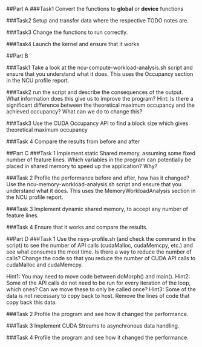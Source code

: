 ##Part A
###Task1
Convert the functions to __global__ or __device__ functions

###Task2
Setup and transfer data where the respective TODO notes are.

###Task3
Change the functions to run correctly.

###Task4
Launch the kernel and ensure that it works

##Part B

###Task1
Take a look at the ncu-compute-workload-analysis.sh script and ensure that you understand what it does.
This uses the Occupancy section in the NCU profile report.

###Task2
run the script and describe the consequences of the output. What information does this give us to improve the program? 
Hint: Is there a significant difference between the theoretical maximum occupancy and the achieved occupancy? What can we do to change this?

###Task3
Use the CUDA Occupancy API to find a block size which gives theoretical maximum occupancy

###Task 4
Compare the results from before and after

##Part C
###Task 1
Implement static Shared memory, assuming some fixed number of feature lines. Which variables in the program can potentially be placed in shared memory to speed up the application? Why?

###Task 2
Profile the performance before and after, how has it changed?
Use the ncu-memory-workload-analysis.sh script and ensure that you understand what it does.
This uses the MemoryWorkloadAnalysis section in the NCU profile report.

###Task 3
Implement dynamic shared memory, to accept any number of feature lines.

###Task 4
Ensure that it works and compare the results.

##Part D
###Task 1
Use the nsys-profile.sh (and check the command in the script) to see the number of API calls (cudaMalloc, cudaMemcpy, etc.) and see what consumes the most time.
Is there a way to reduce the number of calls? Change the code so that you reduce the number of CUDA API calls to cudaMalloc and cudaMemcpy. 

Hint1: You may need to move code between doMorph() and main().
Hint2: Some of the API calls do not need to be run for every iteration of the loop, which ones? Can we move these to only be called once?
Hint3: Some of the data is not necessary to copy back to host. Remove the lines of code that copy back this data.

###Task 2
Profile the program and see how it changed the performance.

###Task 3
Implement CUDA Streams to asynchronous data handling.

###Task 4
Profile the program and see how it changed the performance.


